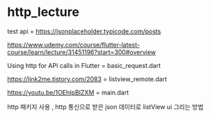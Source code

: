 # http_lecture

test api = https://jsonplaceholder.typicode.com/posts     

https://www.udemy.com/course/flutter-latest-course/learn/lecture/31451196?start=300#overview   

Using http for API calls in Flutter = basic_request.dart   

https://link2me.tistory.com/2083 = listview_remote.dart  

https://youtu.be/1OEhIpBIZXM  = main.dart   

http 패키지 사용 , http 통신으로 받은 json 데이터로 listView ui 그리는 방법 
 

 

